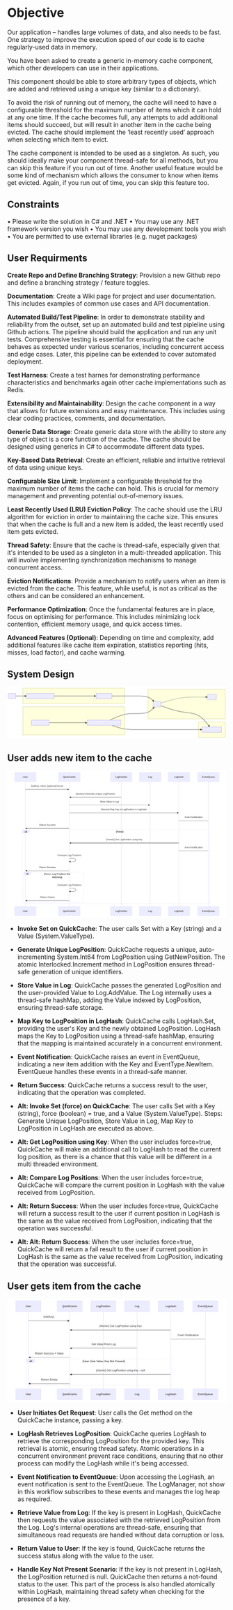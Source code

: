 # Objective
Our application – handles large volumes of data, and also needs to be fast. One strategy to
improve the execution speed of our code is to cache regularly-used data in memory.

You have been asked to create a generic in-memory cache component, which other
developers can use in their applications.

This component should be able to store arbitrary types of objects, which are added and retrieved
using a unique key (similar to a dictionary).

To avoid the risk of running out of memory, the cache will need to have a configurable threshold for
the maximum number of items which it can hold at any one time. If the cache becomes full, any
attempts to add additional items should succeed, but will result in another item in the cache being
evicted. The cache should implement the ‘least recently used’ approach when selecting which item
to evict.

The cache component is intended to be used as a singleton. As such, you should ideally make your
component thread-safe for all methods, but you can skip this feature if you run out of time.
Another useful feature would be some kind of mechanism which allows the consumer to know when
items get evicted. Again, if you run out of time, you can skip this feature too.

## Constraints
• Please write the solution in C# and .NET
• You may use any .NET framework version you wish
• You may use any development tools you wish
• You are permitted to use external libraries (e.g. nuget packages)

## User Requirments

**Create Repo and Define Branching Strategy**: 
Provision a new Github repo and define a branching strategy / feature toggles.

**Documentation**: 
Create a Wiki page for project and user documentation. This includes examples of common use cases and API documentation.

**Automated Build/Test Pipeline**: 
In order to demonstrate stability and reliability from the outset, set up an automated build and test pipleline using Github actions. The pipeline should build the application and run any unit tests. Comprehensive testing is essential for ensuring that the cache behaves as expected under various scenarios, including concurrent access and edge cases. Later, this pipeline can be extended to cover automated deployment.

**Test Harness**: 
Create a test harnes for demonstrating performance characteristics and benchmarks again other cache implementations such as Redis.

**Extensibility and Maintainability**: 
Design the cache component in a way that allows for future extensions and easy maintenance. This includes using clear coding practices, comments, and documentation.

**Generic Data Storage**: 
Create generic data store with the ability to store any type of object is a core function of the cache. The cache should be designed using generics in C# to accommodate different data types.

**Key-Based Data Retrieval**: 
Create an efficient, reliable and intuitive retrieval of data using unique keys.

**Configurable Size Limit**: 
Implement a configurable threshold for the maximum number of items the cache can hold. This is crucial for memory management and preventing potential out-of-memory issues.

**Least Recently Used (LRU) Eviction Policy**: 
The cache should use the LRU algorithm for eviction in order to maintaining the cache size. This ensures that when the cache is full and a new item is added, the least recently used item gets evicted.

**Thread Safety**: 
Ensure that the cache is thread-safe, especially given that it's intended to be used as a singleton in a multi-threaded application. This will involve implementing synchronization mechanisms to manage concurrent access.

**Eviction Notifications**: Provide a mechanism to notify users when an item is evicted from the cache. This feature, while useful, is not as critical as the others and can be considered an enhancement.

**Performance Optimization**: 
Once the fundamental features are in place, focus on optimising for performance. This includes minimizing lock contention, efficient memory usage, and quick access times.

**Advanced Features (Optional)**: 
Depending on time and complexity, add additional features like cache item expiration, statistics reporting (hits, misses, load factor), and cache warming.

## System Design
![alt text](https://raw.githubusercontent.com/teamhitori/quick-cache-demo/main/img/system.svg)

## User adds new item to the cache
![alt text](https://raw.githubusercontent.com/teamhitori/quick-cache-demo/main/img/quick-cache-set.svg)

- **Invoke Set on QuickCache**: The user calls Set with a Key (string) and a Value (System.ValueType).

- **Generate Unique LogPosition**: QuickCache requests a unique, auto-incrementing System.Int64 from LogPosition using GetNewPosition. The atomic Interlocked.Increment method in LogPosition ensures thread-safe generation of unique identifiers.

- **Store Value in Log**: QuickCache passes the generated LogPosition and the user-provided Value to Log.AddValue. The Log internally uses a thread-safe hashMap, adding the Value indexed by LogPosition, ensuring thread-safe storage.

- **Map Key to LogPosition in LogHash**: QuickCache calls LogHash.Set, providing the user's Key and the newly obtained LogPosition. LogHash maps the Key to LogPosition using a thread-safe hashMap, ensuring that the mapping is maintained accurately in a concurrent environment.

- **Event Notification**: QuickCache raises an event in EventQueue, indicating a new item addition with the Key and EventType.NewItem. EventQueue handles these events in a thread-safe manner.

- **Return Success**: QuickCache returns a success result to the user, indicating that the operation was completed.

- **Alt: Invoke Set (force) on QuickCache**: The user calls Set with a Key (string), force (boolean) = true, and a Value (System.ValueType). Steps: Generate Unique LogPosition, Store Value in Log, Map Key to LogPosition in LogHash are executed as above.

- **Alt: Get LogPosition using Key**: When the user includes force=true, QuickCache will make an additional call to LogHash to read the current log position, as there is a chance that this value will be different in a multi threaded environment.

- **Alt: Compare Log Positions**: When the user includes force=true, QuickCache will compare the current position in LogHash with the value received from LogPosition.

- **Alt: Return Success**: When the user includes force=true, QuickCache will return a success result to the user if current position in LogHash is the same as the value received from LogPosition, indicating that the operation was successful.

- **Alt: Alt: Return Success**: When the user includes force=true, QuickCache will return a fail result to the user if current position in LogHash is the same as the value received from LogPosition, indicating that the operation was successful.

## User gets item from the cache
![alt text](https://raw.githubusercontent.com/teamhitori/quick-cache-demo/main/img/quick-cache-get.svg)

- **User Initiates Get Request**:
User calls the Get method on the QuickCache instance, passing a key.

- **LogHash Retrieves LogPosition**:
QuickCache queries LogHash to retrieve the corresponding LogPosition for the provided key.
This retrieval is atomic, ensuring thread safety. Atomic operations in a concurrent environment prevent race conditions, ensuring that no other process can modify the LogHash while it's being accessed.

- **Event Notification to EventQueue**:
Upon accessing the LogHash, an event notification is sent to the EventQueue. The LogManager, not show in this workflow subscribes to these events and manages the log heap as required.

- **Retrieve Value from Log**:
If the key is present in LogHash, QuickCache then requests the value associated with the retrieved LogPosition from the Log.
Log's internal operations are thread-safe, ensuring that simultaneous read requests are handled without data corruption or loss.

- **Return Value to User**:
If the key is found, QuickCache returns the success status along with the value to the user.

- **Handle Key Not Present Scenario**:
If the key is not present in LogHash, the LogPosition returned is null.
QuickCache then returns a not-found status to the user.
This part of the process is also handled atomically within LogHash, maintaining thread safety when checking for the presence of a key.
